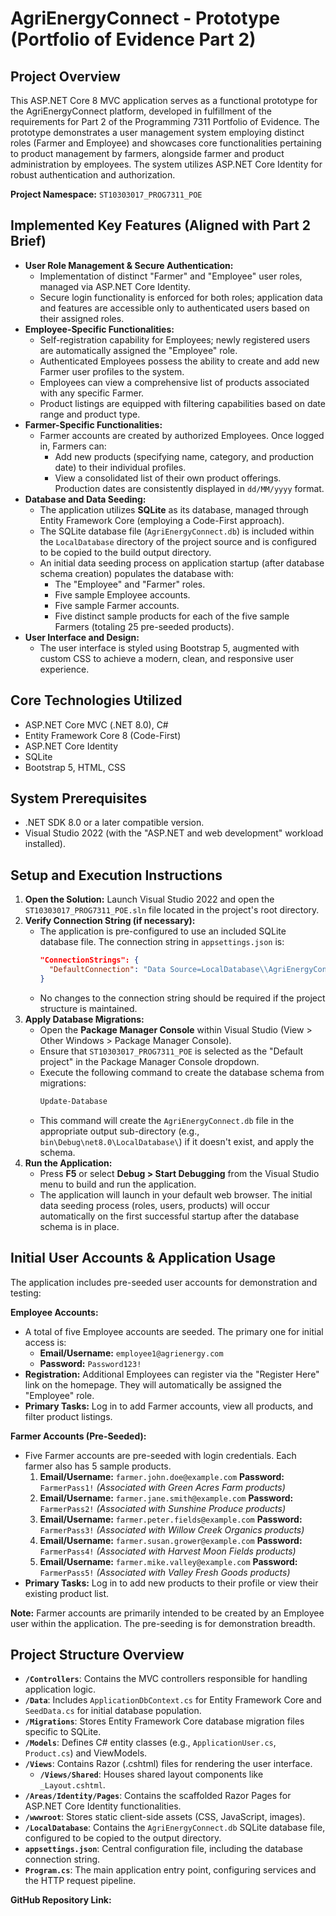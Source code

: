 # AgriEnergyConnect - Prototype (Portfolio of Evidence Part 2)

## Project Overview
This ASP.NET Core 8 MVC application serves as a functional prototype for the AgriEnergyConnect platform, developed in fulfillment of the requirements for Part 2 of the Programming 7311 Portfolio of Evidence. The prototype demonstrates a user management system employing distinct roles (Farmer and Employee) and showcases core functionalities pertaining to product management by farmers, alongside farmer and product administration by employees. The system utilizes ASP.NET Core Identity for robust authentication and authorization.

**Project Namespace:** `ST10303017_PROG7311_POE`

## Implemented Key Features (Aligned with Part 2 Brief)

*   **User Role Management & Secure Authentication:**
    *   Implementation of distinct "Farmer" and "Employee" user roles, managed via ASP.NET Core Identity.
    *   Secure login functionality is enforced for both roles; application data and features are accessible only to authenticated users based on their assigned roles.
*   **Employee-Specific Functionalities:**
    *   Self-registration capability for Employees; newly registered users are automatically assigned the "Employee" role.
    *   Authenticated Employees possess the ability to create and add new Farmer user profiles to the system.
    *   Employees can view a comprehensive list of products associated with any specific Farmer.
    *   Product listings are equipped with filtering capabilities based on date range and product type.
*   **Farmer-Specific Functionalities:**
    *   Farmer accounts are created by authorized Employees. Once logged in, Farmers can:
        *   Add new products (specifying name, category, and production date) to their individual profiles.
        *   View a consolidated list of their own product offerings. Production dates are consistently displayed in `dd/MM/yyyy` format.
*   **Database and Data Seeding:**
    *   The application utilizes **SQLite** as its database, managed through Entity Framework Core (employing a Code-First approach).
    *   The SQLite database file (`AgriEnergyConnect.db`) is included within the `LocalDatabase` directory of the project source and is configured to be copied to the build output directory.
    *   An initial data seeding process on application startup (after database schema creation) populates the database with:
        *   The "Employee" and "Farmer" roles.
        *   Five sample Employee accounts.
        *   Five sample Farmer accounts.
        *   Five distinct sample products for each of the five sample Farmers (totaling 25 pre-seeded products).
*   **User Interface and Design:**
    *   The user interface is styled using Bootstrap 5, augmented with custom CSS to achieve a modern, clean, and responsive user experience.

## Core Technologies Utilized
*   ASP.NET Core MVC (.NET 8.0), C#
*   Entity Framework Core 8 (Code-First)
*   ASP.NET Core Identity
*   SQLite
*   Bootstrap 5, HTML, CSS

## System Prerequisites
*   .NET SDK 8.0 or a later compatible version.
*   Visual Studio 2022 (with the "ASP.NET and web development" workload installed).

## Setup and Execution Instructions

1.  **Open the Solution:** Launch Visual Studio 2022 and open the `ST10303017_PROG7311_POE.sln` file located in the project's root directory.
2.  **Verify Connection String (if necessary):**
    *   The application is pre-configured to use an included SQLite database file. The connection string in `appsettings.json` is:
        ```json
        "ConnectionStrings": {
          "DefaultConnection": "Data Source=LocalDatabase\\AgriEnergyConnect.db"
        }
        ```
    *   No changes to the connection string should be required if the project structure is maintained.
3.  **Apply Database Migrations:**
    *   Open the **Package Manager Console** within Visual Studio (View > Other Windows > Package Manager Console).
    *   Ensure that `ST10303017_PROG7311_POE` is selected as the "Default project" in the Package Manager Console dropdown.
    *   Execute the following command to create the database schema from migrations:
        ```powershell
        Update-Database
        ```
    *   This command will create the `AgriEnergyConnect.db` file in the appropriate output sub-directory (e.g., `bin\Debug\net8.0\LocalDatabase\`) if it doesn't exist, and apply the schema.
4.  **Run the Application:**
    *   Press **F5** or select **Debug > Start Debugging** from the Visual Studio menu to build and run the application.
    *   The application will launch in your default web browser. The initial data seeding process (roles, users, products) will occur automatically on the first successful startup after the database schema is in place.

## Initial User Accounts & Application Usage

The application includes pre-seeded user accounts for demonstration and testing:

**Employee Accounts:**
*   A total of five Employee accounts are seeded. The primary one for initial access is:
    *   **Email/Username:** `employee1@agrienergy.com`
    *   **Password:** `Password123!`
*   **Registration:** Additional Employees can register via the "Register Here" link on the homepage. They will automatically be assigned the "Employee" role.
*   **Primary Tasks:** Log in to add Farmer accounts, view all products, and filter product listings.

**Farmer Accounts (Pre-Seeded):**
*   Five Farmer accounts are pre-seeded with login credentials. Each farmer also has 5 sample products.
    1.  **Email/Username:** `farmer.john.doe@example.com`
        **Password:** `FarmerPass1!`
        *(Associated with Green Acres Farm products)*
    2.  **Email/Username:** `farmer.jane.smith@example.com`
        **Password:** `FarmerPass2!`
        *(Associated with Sunshine Produce products)*
    3.  **Email/Username:** `farmer.peter.fields@example.com`
        **Password:** `FarmerPass3!`
        *(Associated with Willow Creek Organics products)*
    4.  **Email/Username:** `farmer.susan.grower@example.com`
        **Password:** `FarmerPass4!`
        *(Associated with Harvest Moon Fields products)*
    5.  **Email/Username:** `farmer.mike.valley@example.com`
        **Password:** `FarmerPass5!`
        *(Associated with Valley Fresh Goods products)*
*   **Primary Tasks:** Log in to add new products to their profile or view their existing product list.

**Note:** Farmer accounts are primarily intended to be created by an Employee user within the application. The pre-seeding is for demonstration breadth.

## Project Structure Overview
*   **`/Controllers`**: Contains the MVC controllers responsible for handling application logic.
*   **`/Data`**: Includes `ApplicationDbContext.cs` for Entity Framework Core and `SeedData.cs` for initial database population.
*   **`/Migrations`**: Stores Entity Framework Core database migration files specific to SQLite.
*   **`/Models`**: Defines C# entity classes (e.g., `ApplicationUser.cs`, `Product.cs`) and ViewModels.
*   **`/Views`**: Contains Razor (.cshtml) files for rendering the user interface.
    *   **`/Views/Shared`**: Houses shared layout components like `_Layout.cshtml`.
*   **`/Areas/Identity/Pages`**: Contains the scaffolded Razor Pages for ASP.NET Core Identity functionalities.
*   **`/wwwroot`**: Stores static client-side assets (CSS, JavaScript, images).
*   **`/LocalDatabase`**: Contains the `AgriEnergyConnect.db` SQLite database file, configured to be copied to the output directory.
*   **`appsettings.json`**: Central configuration file, including the database connection string.
*   **`Program.cs`**: The main application entry point, configuring services and the HTTP request pipeline.

**GitHub Repository Link:**
